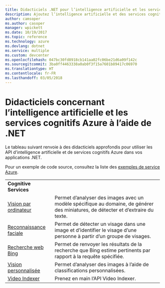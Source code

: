 ```yaml
---
title: Didacticiels .NET pour l’intelligence artificielle et les services cognitifs dans Azure  | Microsoft Docs
description: Ajoutez l’intelligence artificielle et des services cognitifs dans vos applications .NET avec les services Microsoft Azure.
author: camsoper
ms.author: casoper
manager: wpickett
ms.date: 10/19/2017
ms.topic: reference
ms.technology: azure
ms.devlang: dotnet
ms.service: multiple
ms.custom: devcenter
ms.openlocfilehash: 047bc30fd8918cb141aa02fc06be21d6a09f142c
ms.sourcegitcommit: 3ba0ff4463338a0ab0f3f15a7601b89417c06970
ms.translationtype: HT
ms.contentlocale: fr-FR
ms.lasthandoff: 03/05/2018
---
```

# <a name="azure-ai-and-cognitive-service-tutorials-using-net"></a>Didacticiels concernant l’intelligence artificielle et les services cognitifs Azure à l’aide de .NET

Le tableau suivant renvoie à des didacticiels approfondis pour utiliser les API d’intelligence artificielle et de services cognitifs Azure dans vos applications .NET. 

Pour un exemple de code source, consultez la liste des [exemples de service Azure](https://azure.microsoft.com/resources/samples/?platform=dotnet).

| | |
|---|---|
| **Cognitive Services**| |
| [Vision par ordinateur][1] | Permet d’analyser des images avec un modèle spécifique au domaine, de générer des miniatures, de détecter et d’extraire du texte. | 
| [Reconnaissance faciale][2] | Permet de détecter un visage dans une image et d’identifier le visage d’une personne à partir d’un groupe de visages. | 
| [Recherche web Bing][3]| Permet de renvoyer les résultats de la recherche que Bing estime pertinents par rapport à la requête spécifiée. |
| [Vision personnalisée][4] | Permet d’analyser des images à l’aide de classifications personnalisées. |
| [Video Indexer][5] | Prenez en main l’API Video Indexer.|

[1]: /azure/cognitive-services/computer-vision/tutorials/csharptutorial
[2]: /azure/cognitive-services/face/tutorials/faceapiincsharptutorial
[3]: /azure/cognitive-services/bing-web-search/csharp-ranking-tutorial
[4]: /azure/cognitive-services/custom-vision-service/csharp-tutorial
[5]: /azure/cognitive-services/video-indexer/video-indexer-use-apis


